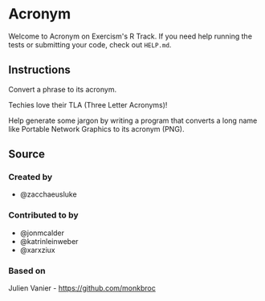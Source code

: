 # Acronym

Welcome to Acronym on Exercism's R Track.
If you need help running the tests or submitting your code, check out `HELP.md`.

## Instructions

Convert a phrase to its acronym.

Techies love their TLA (Three Letter Acronyms)!

Help generate some jargon by writing a program that converts a long name
like Portable Network Graphics to its acronym (PNG).

## Source

### Created by

- @zacchaeusluke

### Contributed to by

- @jonmcalder
- @katrinleinweber
- @xarxziux

### Based on

Julien Vanier - https://github.com/monkbroc